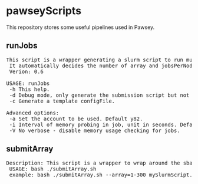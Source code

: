 # pawseyScripts
This repository stores some useful pipelines used in Pawsey.

## runJobs
<pre>
This script is a wrapper generating a slurm script to run multiple jobs in magnus.
 It automatically decides the number of array and jobsPerNode to fully use the resources.
 Verion: 0.6

USAGE: runJobs <configFile>
 -h This help.
 -d Debug mode, only generate the submission script but not submit the job.
 -c Generate a template configFile.
 
Advanced options:
 -a Set the account to be used. Default y82.
 -i Interval of memory probing in job, unit in seconds. Default 30.
 -V No verbose - disable memory usage checking for jobs.
</pre>


## submitArray
<pre>
Description: This script is a wrapper to wrap around the sbatch job submission. Automatically do batch submission based on the system config limit.
 USAGE: bash ./submitArray.sh <jobSubmitssionOptions> <jobScript>
 example: bash ./submitArray.sh --array=1-300 mySlurmScript.slm
</pre> 

